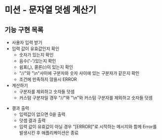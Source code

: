 # **미션 - 문자열 덧셈 계산기**

## **기능 구현 목록**

+ 사용자 입력 받기
+ 입력 값이 유효값인지 확인
    + 숫자가 있는지 확인
    + 음수('-')있는지 확인
    + 쉼표(**,**), 콜론(**:**)이 있는지 확인
    + "//"와 "\n"사이에 구분자와 숫자 사이에 있는 구분자가 같은지 확인
    + 조건에 만족하지 않을시 ERROR
+ 계산하기
    + 구분자를 제외하고 숫자들 덧셈
    + 커스텀 구분자일 경우 "//"와 "\n"와 커스텀 구분자를 제외하고 숫자들 덧셈
* 결과 출력
    + 입력값이 없으면 0을 출력
    + 덧셈 결과 출력
    + 입력 값이 유효값이 아닐 경우 "[ERROR]"로 시작하는 메시지와 함께 Error를 발생시킨 후 애플리케이션은 종료